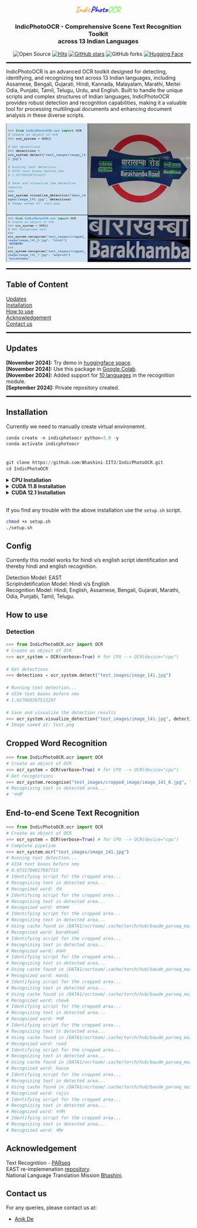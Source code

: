 <p align="center">
  <img src="./static/pics/ipoLogo.png" alt="BharatOCR Logo" width="25%">
  <h3 align="center">
IndicPhotoOCR - Comprehensive Scene Text Recognition Toolkit </br> across 13 Indian Languages
  </h3>
</p>
<div align="center">

![Open Source](https://img.shields.io/badge/Open%20Source-Bhashini-FF6C00)
[![Hits](https://hits.seeyoufarm.com/api/count/incr/badge.svg?url=https%3A%2F%2Fgithub.com%2FBhashini-IITJ%2FBharatOCR&count_bg=%233D48C8&title_bg=%23555555&icon=&icon_color=%0C0983&title=hits&edge_flat=false)](https://hits.seeyoufarm.com)
[![GitHub stars](https://img.shields.io/github/stars/Bhashini-IITJ/BharatOCR.svg?style=social&label=Star&color=orange)](https://github.com/Bhashini-IITJ/BharatOCR/stargazers)
![GitHub forks](https://img.shields.io/github/forks/Bhashini-IITJ/BharatOCR?style=social)
[![Hugging Face](https://img.shields.io/badge/Hugging_Face-Demo-FF6C00?logo=Huggingface&logoColor=white)](https://huggingface.co/spaces/anikde/BharatOCR)


</div>
<hr style="width: 100%; border: 1px solid #000;">




IndicPhotoOCR is an advanced OCR toolkit designed for detecting, identifying, and recognizing text across 13 Indian languages, including Assamese, Bengali, Gujarati, Hindi, Kannada, Malayalam, Marathi, Meitei Odia, Punjabi, Tamil, Telugu, Urdu, and English. Built to handle the unique scripts and complex structures of Indian languages, IndicPhotoOCR provides robust detection and recognition capabilities, making it a valuable tool for processing multilingual documents and enhancing document analysis in these diverse scripts.

![](static/pics/visualizeIndicPhotoOCR.png)
<hr style="width: 100%; border: 1px solid #000;">

## Table of Content
[Updates](https://github.com/Bhashini-IITJ/BharatOCR/blob/main/README.md#updates)</br>
[Installation](https://github.com/Bhashini-IITJ/BharatOCR/blob/main/README.md#installation)<br>
[How to use](https://github.com/Bhashini-IITJ/BharatOCR/blob/main/README.md#how-to-use)</br>
[Acknowledgement](https://github.com/Bhashini-IITJ/BharatOCR/blob/main/README.md#acknowledgement)</br>
[Contact us](https://github.com/Bhashini-IITJ/BharatOCR/blob/main/README.md#contact-us)</br>

<hr style="width: 100%; border: 1px solid #000;">


## Updates
<b>[November 2024]:</b> Try demo in [huggingface space](https://huggingface.co/spaces/anikde/BharatOCR).\
<b>[November 2024]:</b> Use this package in [Google Colab](https://colab.research.google.com/drive/1BILXjUF2kKKrzUJ_evubgLHl2busPiH2?usp=sharing).\
<b>[November 2024]:</b> Added support for [10 languages](#config) in the recognition module.</br>
<b>[September 2024]:</b> Private repository created.
<hr style="width: 100%; border: 1px solid #000;">

## Installation
Currently we need to manually create virtual environemnt.
```python
conda create -n indicphotoocr python=3.9 -y
conda activate indicphotoocr


git clone https://github.com/Bhashini-IITJ/IndicPhotoOCR.git
cd IndicPhotoOCR
```
<details>
  <summary><b>CPU Installation</b></summary>

  ```bash
  python setup.py sdist bdist_wheel
  pip install dist/IndicPhotoOCR-1.1.0-py3-none-any.whl[cpu]
  ```
</details>

<details>
  <summary><b>CUDA 11.8 Installation</b></summary>

  ```bash
  python setup.py sdist bdist_wheel
  pip install ./dist/IndicPhotoOCR-1.1.0-py3-none-any.whl[cu118] --extra-index-url https://download.pytorch.org/whl/cu118
  ```
</details>

<details>
  <summary><b>CUDA 12.1 Installation</b></summary>

  ```bash
  python setup.py sdist bdist_wheel
  pip install ./dist/IndicPhotoOCR-1.1.0-py3-none-any.whl[cu121] --extra-index-url https://download.pytorch.org/whl/cu121
  ```
</details>
<br>

If you find any trouble with the above installation use the ```setup.sh``` script.
```bash
chmod +x setup.sh
./setup.sh
```

## Config
Currently this model works for hindi v/s english script identification and thereby hindi and english recognition.

Detection Model: EAST\
ScripIndetification Model: Hindi v/s English\
Recognition Model: Hindi, English, Assamese, Bengali, Gujarati, Marathi, Odia, Punjabi, Tamil, Telugu.

## How to use
### Detection

```python
>>> from IndicPhotoOCR.ocr import OCR
# Create an object of OCR
>>> ocr_system = OCR(verbose=True) # for CPU --> OCR(device="cpu")

# Get detections
>>> detections = ocr_system.detect("test_images/image_141.jpg")

# Running text detection...
# 4334 text boxes before nms
# 1.027989387512207

# Save and visualize the detection results
>>> ocr_system.visualize_detection("test_images/image_141.jpg", detections)
# Image saved at: test.png
```

## Cropped Word Recognition
```python
>>> from IndicPhotoOCR.ocr import OCR
# Create an object of OCR
>>> ocr_system = OCR(verbose=True) # for CPU --> OCR(device="cpu")
# Get recognitions
>>> ocr_system.recognise("test_images/cropped_image/image_141_0.jpg", "hindi")
# Recognizing text in detected area...
# 'मण्डी'
```

## End-to-end Scene Text Recognition
```python
>>> from IndicPhotoOCR.ocr import OCR
# Create an object of OCR
>>> ocr_system = OCR(verbose=True) # for CPU --> OCR(device="cpu")
# Complete pipeline
>>> ocr_system.ocr("test_images/image_141.jpg")
# Running text detection...
# 4334 text boxes before nms
# 0.9715704917907715
# Identifying script for the cropped area...
# Recognizing text in detected area...
# Recognized word: रोड
# Identifying script for the cropped area...
# Recognizing text in detected area...
# Recognized word: बाराखम्ब
# Identifying script for the cropped area...
# Recognizing text in detected area...
# Using cache found in /DATA1/ocrteam/.cache/torch/hub/baudm_parseq_main
# Recognized word: barakhaml
# Identifying script for the cropped area...
# Recognizing text in detected area...
# Recognized word: हाऊस
# Identifying script for the cropped area...
# Recognizing text in detected area...
# Using cache found in /DATA1/ocrteam/.cache/torch/hub/baudm_parseq_main
# Recognized word: mandi
# Identifying script for the cropped area...
# Recognizing text in detected area...
# Using cache found in /DATA1/ocrteam/.cache/torch/hub/baudm_parseq_main
# Recognized word: chowk
# Identifying script for the cropped area...
# Recognizing text in detected area...
# Recognized word: मण्डी
# Identifying script for the cropped area...
# Recognizing text in detected area...
# Using cache found in /DATA1/ocrteam/.cache/torch/hub/baudm_parseq_main
# Recognized word: road
# Identifying script for the cropped area...
# Recognizing text in detected area...
# Using cache found in /DATA1/ocrteam/.cache/torch/hub/baudm_parseq_main
# Recognized word: house
# Identifying script for the cropped area...
# Recognizing text in detected area...
# Using cache found in /DATA1/ocrteam/.cache/torch/hub/baudm_parseq_main
# Recognized word: rajiv
# Identifying script for the cropped area...
# Recognizing text in detected area...
# Recognized word: राजीव
# Identifying script for the cropped area...
# Recognizing text in detected area...
# Recognized word: चौक


```

<!-- ## Training -->

## Acknowledgement

Text Recognition - [PARseq](https://github.com/baudm/parseq)\
EAST re-implemenation [repository](https://github.com/foamliu/EAST).<br/>
National Language Translation Mission [Bhashini](https://bhashini.gov.in/).
## Contact us
For any queries, please contact us at:
- [Anik De](mailto:anekde@gmail.com)

